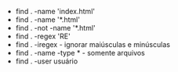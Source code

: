 

* find . -name 'index.html'
* find . -name '*.html'
* find . -not -name '*.html'
* find . -regex 'RE'
* find . -iregex - ignorar maiúsculas e minúsculas
* find . -name -type * - somente arquivos
* find . -user usuário




